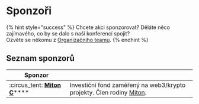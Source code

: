 # Sponzoři

{% hint style="success" %}
Chcete akci sponzorovat? Děláte něco zajímavého, co by se dalo s naší konferencí spojit?\
Ozvěte se někomu z [Organizačního teamu](organizacni-team/).
{% endhint %}

## Seznam sponzorů

| Sponzor                                              |                                                                                              |
| ---------------------------------------------------- | -------------------------------------------------------------------------------------------- |
| :circus\_tent: [**Miton C**](https://mitonc.com)**** | Investiční fond zaměřený na web3/krypto projekty. Člen rodiny [Miton](https://www.miton.cz). |
